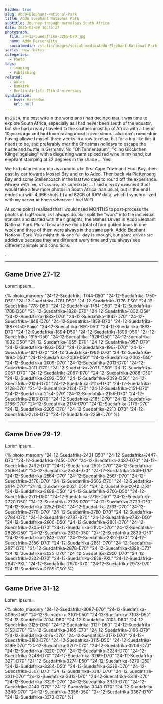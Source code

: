 ```yaml
---
hidden: true
slug: Addo-Elephant-National-Park
title: Addo Elephant National Park
subtitle: Journey through marvelous South Africa
date: 2025-02-09 16:45:27
photograph:
  file: 24-12-Suedafrika-3206-D70.jpg
  name: Addo Personality
  socialmedia: /static/images/social-media/Addo-Elephant-National-Park.png
series: New Photos
categories:
  - Photo
tags:
  - Imaging
  - Publishing
related:
  - Wales
  - Dunkirk
  - Berlin-Airlift-75th-Anniversary
syndication:
  - host: Mastodon
    url: null
---
```


In 2024, the best wife in the world and I had decided that it was time to explore South Africa, especially as I had never been south of the equator, but she had already traveled to the southernmost tip of Africa with a friend 10 years ago and had been raving about it ever since. I also can't remember having allowed myself three weeks in a row to relax, but for a trip like this it needs to be, and preferably over the Christmas holidays to escape the hustle and bustle in Germany. No "Oh Tannenbaum", "Kling Glöckchen Klingelingeleing" with a disgusting warm spiced red wine in my hand, but elephant stamping at 32 degrees in the shade ... Yes!

We had planned our trip as a round trip: first Cape Town and Hout Bay, then east by car towards Mossel Bay and on to Addo. Then back via Plettenberg Bay and some Stellenbosch in the last two days to round off the experience. Always with me, of course, my camera(s) ... I had already assumed that I would take a few more photos in South Africa than usual, but in the end I ended up with 4,366 shots (!) and 82GB of RAW data, which I synchronized with my server at home wherever I had WiFi.

<!-- more -->

At some point I realized that I would need MONTHS to post-process the photos in Lightroom, as I always do. So I split the "work" into the individual stations and started with the highlights, the Games Drives in Addo Elephant National Park. Plural because we did a total of four guided tours in one week and three of them were always in the same park, Addo Elephant National Park. You might think one full day is enough, but game drives are addictive because they are different every time and you always see different animals and conditions.

...

---

## Game Drive 27-12

Lorem ipsum...

{% photo_masonry
  "24-12-Suedafrika-1744-D50"
  "24-12-Suedafrika-1750-D50"
  "24-12-Suedafrika-1761-D50"
  "24-12-Suedafrika-1776-D50"
  "24-12-Suedafrika-1778-D50"
  "24-12-Suedafrika-1784-D50"
  "24-12-Suedafrika-1788-D50"
  "24-12-Suedafrika-1826-D70"
  "24-12-Suedafrika-1832-D50"
  "24-12-Suedafrika-1833-D70"
  "24-12-Suedafrika-1845-D70"
  "24-12-Suedafrika-1846-D70"
  "24-12-Suedafrika-1858-D70"
  "24-12-Suedafrika-1887-D50-Pano"
  "24-12-Suedafrika-1891-D50"
  "24-12-Suedafrika-1893-D70"
  "24-12-Suedafrika-1894-D50"
  "24-12-Suedafrika-1899-D50"
  "24-12-Suedafrika-1915-D50"
  "24-12-Suedafrika-1920-D50"
  "24-12-Suedafrika-1932-D50"
  "24-12-Suedafrika-1955-D70"
  "24-12-Suedafrika-1957-D70"
  "24-12-Suedafrika-1963-D50"
  "24-12-Suedafrika-1968-D70"
  "24-12-Suedafrika-1971-D70"
  "24-12-Suedafrika-1986-D70"
  "24-12-Suedafrika-1994-D50"
  "24-12-Suedafrika-2000-D50"
  "24-12-Suedafrika-2002-D50"
  "24-12-Suedafrika-2009-D70"
  "24-12-Suedafrika-2010-D70"
  "24-12-Suedafrika-2011-D70"
  "24-12-Suedafrika-2037-D50"
  "24-12-Suedafrika-2057-D70"
  "24-12-Suedafrika-2067-D70"
  "24-12-Suedafrika-2088-D50"
  "24-12-Suedafrika-2092-D50"
  "24-12-Suedafrika-2099-D50"
  "24-12-Suedafrika-2106-D70"
  "24-12-Suedafrika-2114-D70"
  "24-12-Suedafrika-2128-D70"
  "24-12-Suedafrika-2134-D70"
  "24-12-Suedafrika-2151-D70"
  "24-12-Suedafrika-2154-D70"
  "24-12-Suedafrika-2156-D70"
  "24-12-Suedafrika-2163-D70"
  "24-12-Suedafrika-2165-D70"
  "24-12-Suedafrika-2166-D70"
  "24-12-Suedafrika-2174-D70"
  "24-12-Suedafrika-2179-D70"
  "24-12-Suedafrika-2205-D70"
  "24-12-Suedafrika-2210-D70"
  "24-12-Suedafrika-2213-D70"
  "24-12-Suedafrika-2258-D70"
%}

---

## Game Drive 29-12

Lorem ipsum...

{% photo_masonry
  "24-12-Suedafrika-2431-D50"
  "24-12-Suedafrika-2447-D70"
  "24-12-Suedafrika-2450-D70"
  "24-12-Suedafrika-2487-D70"
  "24-12-Suedafrika-2492-D70"
  "24-12-Suedafrika-2501-D70"
  "24-12-Suedafrika-2506-D50"
  "24-12-Suedafrika-2534-D70"
  "24-12-Suedafrika-2549-D70"
  "24-12-Suedafrika-2564-D70"
  "24-12-Suedafrika-2567-D70"
  "24-12-Suedafrika-2578-D70"
  "24-12-Suedafrika-2606-D70"
  "24-12-Suedafrika-2614-D70"
  "24-12-Suedafrika-2621-D50"
  "24-12-Suedafrika-2642-D50"
  "24-12-Suedafrika-2688-D50"
  "24-12-Suedafrika-2706-D50"
  "24-12-Suedafrika-2711-D50"
  "24-12-Suedafrika-2716-D50"
  "24-12-Suedafrika-2720-D50"
  "24-12-Suedafrika-2726-D70"
  "24-12-Suedafrika-2739-D50"
  "24-12-Suedafrika-2752-D50"
  "24-12-Suedafrika-2763-D70"
  "24-12-Suedafrika-2778-D70"
  "24-12-Suedafrika-2780-D70"
  "24-12-Suedafrika-2784-D70"
  "24-12-Suedafrika-2787-D70"
  "24-12-Suedafrika-2792-D50"
  "24-12-Suedafrika-2800-D50"
  "24-12-Suedafrika-2801-D70"
  "24-12-Suedafrika-2805-D70"
  "24-12-Suedafrika-2820-D70"
  "24-12-Suedafrika-2826-D50"
  "24-12-Suedafrika-2830-D50"
  "24-12-Suedafrika-2839-D50"
  "24-12-Suedafrika-2843-D70"
  "24-12-Suedafrika-2852-D70"
  "24-12-Suedafrika-2856-D70"
  "24-12-Suedafrika-2861-D70"
  "24-12-Suedafrika-2871-D70"
  "24-12-Suedafrika-2878-D70"
  "24-12-Suedafrika-2898-D70"
  "24-12-Suedafrika-2925-D70"
  "24-12-Suedafrika-2926-D70"
  "24-12-Suedafrika-2932-D70"
  "24-12-Suedafrika-2939-PXL"
  "24-12-Suedafrika-2942-PXL"
  "24-12-Suedafrika-2970-D70"
  "24-12-Suedafrika-2973-D70"
  "24-12-Suedafrika-2985-D50"
%}

---

## Game Drive 31-12

Lorem ipsum...

{% photo_masonry
  "24-12-Suedafrika-3087-D70"
  "24-12-Suedafrika-3095-D50"
  "24-12-Suedafrika-3101-D50"
  "24-12-Suedafrika-3103-D50"
  "24-12-Suedafrika-3104-D50"
  "24-12-Suedafrika-3108-D50"
  "24-12-Suedafrika-3125-D50"
  "24-12-Suedafrika-3127-D50"
  "24-12-Suedafrika-3153-D70"
  "24-12-Suedafrika-3165-D70"
  "24-12-Suedafrika-3166-D70"
  "24-12-Suedafrika-3176-D70"
  "24-12-Suedafrika-3178-D70"
  "24-12-Suedafrika-3180-D70"
  "24-12-Suedafrika-3115-D50"
  "24-12-Suedafrika-3199-D70"
  "24-12-Suedafrika-3201-D70"
  "24-12-Suedafrika-3206-D70"
  "24-12-Suedafrika-3220-D70"
  "24-12-Suedafrika-3234-D70"
  "24-12-Suedafrika-3248-D70"
  "24-12-Suedafrika-3269-D70"
  "24-12-Suedafrika-3271-D70"
  "24-12-Suedafrika-3274-D50"
  "24-12-Suedafrika-3279-D50"
  "24-12-Suedafrika-3284-D50"
  "24-12-Suedafrika-3289-D70"
  "24-12-Suedafrika-3307-D70"
  "24-12-Suedafrika-3310-D70"
  "24-12-Suedafrika-3311-D70"
  "24-12-Suedafrika-3313-D70"
  "24-12-Suedafrika-3318-D70"
  "24-12-Suedafrika-3329-D70"
  "24-12-Suedafrika-3330-D70"
  "24-12-Suedafrika-3340-D70"
  "24-12-Suedafrika-3343-D70"
  "24-12-Suedafrika-3348-D70"
  "24-12-Suedafrika-3356-D50"
  "24-12-Suedafrika-3367-D70"
  "24-12-Suedafrika-3373-D70"
%}

